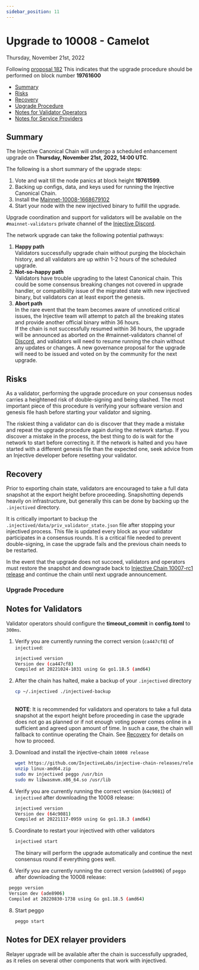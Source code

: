 ```yaml
---
sidebar_position: 11
---
```


# Upgrade to 10008 - Camelot

Thursday, November 21st, 2022

Following [proposal 182](https://hub.injective.network/proposals/182/) This indicates that the upgrade procedure should be performed on block number **19761600**

* [Summary](canonical-10008.md#summary)
* [Risks](canonical-10008.md#risks)
* [Recovery](canonical-10008.md#recovery)
* [Upgrade Procedure](canonical-10008.md#upgrade-procedure)
* [Notes for Validator Operators](canonical-10008.md##notes-for-validator-operators)
* [Notes for Service Providers](canonical-10008.md##notes-for-DEX-relayer-providers)

## Summary

The Injective Canonical Chain will undergo a scheduled enhancement upgrade on **Thursday, November 21st, 2022, 14:00 UTC**.

The following is a short summary of the upgrade steps:

1. Vote and wait till the node panics at block height **19761599**.
2. Backing up configs, data, and keys used for running the Injective Canonical Chain.
3. Install the [Mainnet-10008-1668679102](https://github.com/InjectiveLabs/injective-chain-releases/releases/tag/v1.8.0-1668679102)
4. Start your node with the new injectived binary to fulfill the upgrade.

Upgrade coordination and support for validators will be available on the `#mainnet-validators` private channel of the [Injective Discord](https://discord.gg/injective).

The network upgrade can take the following potential pathways:

1. **Happy path**\
   Validators successfully upgrade chain without purging the blockchain history, and all validators are up within 1-2 hours of the scheduled upgrade.
2. **Not-so-happy path**\
   Validators have trouble upgrading to the latest Canonical chain. This could be some consensus breaking changes not covered in upgrade handler, or compatibility issue of the migrated state with new injectived binary, but validators can at least export the genesis.
3. **Abort path**\
   In the rare event that the team becomes aware of unnoticed critical issues, the Injective team will attempt to patch all the breaking states and provide another official binary within 36 hours.\
   If the chain is not successfully resumed within 36 hours, the upgrade will be announced as aborted on the #mainnet-validators channel of [Discord](https://discord.gg/injective), and validators will need to resume running the chain without any updates or changes. A new governance proposal for the upgrade will need to be issued and voted on by the community for the next upgrade.

## Risks

As a validator, performing the upgrade procedure on your consensus nodes carries a heightened risk of double-signing and being slashed. The most important piece of this procedure is verifying your software version and genesis file hash before starting your validator and signing.

The riskiest thing a validator can do is discover that they made a mistake and repeat the upgrade procedure again during the network startup. If you discover a mistake in the process, the best thing to do is wait for the network to start before correcting it. If the network is halted and you have started with a different genesis file than the expected one, seek advice from an Injective developer before resetting your validator.

## Recovery

Prior to exporting chain state, validators are encouraged to take a full data snapshot at the export height before proceeding. Snapshotting depends heavily on infrastructure, but generally this can be done by backing up the `.injectived` directory.

It is critically important to backup the `.injectived/data/priv_validator_state.json` file after stopping your injectived process. This file is updated every block as your validator participates in a consensus rounds. It is a critical file needed to prevent double-signing, in case the upgrade fails and the previous chain needs to be restarted.

In the event that the upgrade does not succeed, validators and operators must restore the snapshot and downgrade back to [Injective Chain 10007-rc1 release](https://github.com/InjectiveLabs/injective-chain-releases/releases/download/v1.7.0-1665417543/linux-amd64.zip) and continue the chain until next upgrade announcement.

### Upgrade Procedure

## Notes for Validators

Validator operators should configure the **timeout_commit** in **config.toml** to `300ms`.

1.  Verify you are currently running the correct version (`ca447cf8`) of `injectived`:

    ```bash
    injectived version
    Version dev (ca447cf8)
    Compiled at 20221024-1031 using Go go1.18.5 (amd64)
    ```
2.  After the chain has halted, make a backup of your `.injectived` directory

    ```bash
    cp ~/.injectived ./injectived-backup
    ```

    \
    **NOTE**: It is recommended for validators and operators to take a full data snapshot at the export height before proceeding in case the upgrade does not go as planned or if not enough voting power comes online in a sufficient and agreed upon amount of time. In such a case, the chain will fallback to continue operating the Chain. See [Recovery](canonical-10008.md#recovery) for details on how to proceed.
3.  Download and install the injective-chain `10008 release`

    ```bash
    wget https://github.com/InjectiveLabs/injective-chain-releases/releases/download/v1.8.0-1668679102/linux-amd64.zip
    unzip linux-amd64.zip
    sudo mv injectived peggo /usr/bin
    sudo mv libwasmvm.x86_64.so /usr/lib
    ```
4.  Verify you are currently running the correct version (`64c9081`) of `injectived` after downloading the 10008 release:

    ```bash
    injectived version
    Version dev (64c9081)
    Compiled at 20221117-0959 using Go go1.18.3 (amd64)
    ```
5.  Coordinate to restart your injectived with other validators

    ```bash
    injectived start
    ```

    The binary will perform the upgrade automatically and continue the next consensus round if everything goes well.
6. Verify you are currently running the correct version (`ade8906`) of `peggo` after downloading the 10008 release:

```bash
 peggo version
 Version dev (ade8906)
 Compiled at 20220830-1738 using Go go1.18.5 (amd64)
```

8.  Start peggo

    ```bash
    peggo start
    ```

## Notes for DEX relayer providers

Relayer upgrade will be available after the chain is successfully upgraded, as it relies on several other components that work with injectived.

